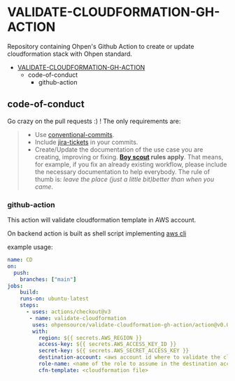 # VALIDATE-CLOUDFORMATION-GH-ACTION

Repository containing Ohpen's Github Action to create or update cloudformation stack with Ohpen standard.

<!-- vscode-markdown-toc -->
- [VALIDATE-CLOUDFORMATION-GH-ACTION](#validate-cloudformation-gh-action)
  - [<a name='code-of-conduct'></a>code-of-conduct](#code-of-conduct)
    - [<a name='github-action'></a>github-action](#github-action)

<!-- vscode-markdown-toc-config
	numbering=false
	autoSave=false
	/vscode-markdown-toc-config -->
<!-- /vscode-markdown-toc -->


## <a name='code-of-conduct'></a>code-of-conduct

Go crazy on the pull requests :) ! The only requirements are:

> - Use [conventional-commits](#check-conventional-commits).
> - Include [jira-tickets](#check-jira-tickets-commits) in your commits.
> - Create/Update the documentation of the use case you are creating, improving or fixing. **[Boy scout](https://biratkirat.medium.com/step-8-the-boy-scout-rule-robert-c-martin-uncle-bob-9ac839778385) rules apply**. That means, for example, if you fix an already existing workflow, please include the necessary documentation to help everybody. The rule of thumb is: _leave the place (just a little bit)better than when you came_.

### <a name='github-action'></a>github-action

This action will validate cloudformation template in AWS account.

On backend action is built as shell script implementing [aws cli](https://docs.aws.amazon.com/cli/latest/reference/cloudformation/index.html#cli-aws-cloudformation) 

example usage:

```yaml
name: CD
on:
  push:
    branches: ["main"]
jobs:
    build:
    runs-on: ubuntu-latest
    steps:
      - uses: actions/checkout@v3
       - name: validate-cloudformation
        uses: ohpensource/validate-cloudformation-gh-action/action@v0.0.5
        with:
          region: ${{ secrets.AWS_REGION }}
          access-key: ${{ secrets.AWS_ACCESS_KEY_ID }}
          secret-key: ${{ secrets.AWS_SECRET_ACCESS_KEY }}
          destination-account: <aws account id where to validate the cloudformation>
          role-name: <name of the role to assume in the destination account>
          cfn-template: <cloudformation file>
          
```